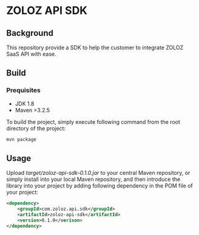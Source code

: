 # ZOLOZ API SDK
## Background
This repository provide a SDK to help the customer to integrate ZOLOZ SaaS API with ease.

## Build
### Prequisites
- JDK 1.8
- Maven >3.2.5

To build the project, simply execute following command from the root directory of the project:
```sh
mvn package
```

## Usage
Upload _target/zoloz-api-sdk-0.1.0.jar_ to your central Maven repository, or simply install into your local Maven repository, and then introduce the library into your project by adding following dependency in the POM file of your project:
```xml
<dependency>
    <groupId>com.zoloz.api.sdk</groupId>
    <artifactId>zoloz-api-sdk</artifactId>
    <version>0.1.0</verison>
</dependency>
```

